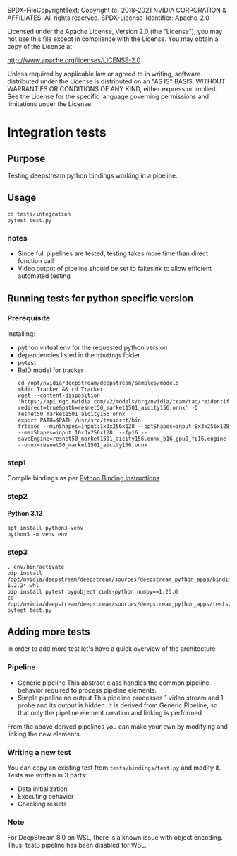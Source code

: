 SPDX-FileCopyrightText: Copyright (c) 2018-2021 NVIDIA CORPORATION & AFFILIATES. All rights reserved.
SPDX-License-Identifier: Apache-2.0

Licensed under the Apache License, Version 2.0 (the "License");
you may not use this file except in compliance with the License.
You may obtain a copy of the License at

http://www.apache.org/licenses/LICENSE-2.0

Unless required by applicable law or agreed to in writing, software
distributed under the License is distributed on an "AS IS" BASIS,
WITHOUT WARRANTIES OR CONDITIONS OF ANY KIND, either express or implied.
See the License for the specific language governing permissions and
limitations under the License.

# Integration tests

## Purpose
Testing deepstream python bindings working in a pipeline.


## Usage
```
cd tests/integration
pytest test.py
```
### notes
* Since full pipelines are tested, testing takes more time than direct function call
* Video output of pipeline should be set to fakesink to allow efficient automated testing

## Running tests for python specific version
### Prerequisite
Installing:
* python virtual env for the requested python version
* dependencies listed in the `bindings` folder
* pytest
* ReID model for tracker
    ```
    cd /opt/nvidia/deepstream/deepstream/samples/models
    mkdir Tracker && cd Tracker
    wget --content-disposition 'https://api.ngc.nvidia.com/v2/models/org/nvidia/team/tao/reidentificationnet/deployable_v1.2/files?redirect=true&path=resnet50_market1501_aicity156.onnx' -O resnet50_market1501_aicity156.onnx
    export PATH=$PATH:/usr/src/tensorrt/bin
    trtexec --minShapes=input:1x3x256x128 --optShapes=input:8x3x256x128 --maxShapes=input:16x3x256x128  --fp16 --saveEngine=resnet50_market1501_aicity156.onnx_b16_gpu0_fp16.engine --onnx=resnet50_market1501_aicity156.onnx
    ```
### step1

Compile bindings as per [Python Binding instructions](../../bindings)

### step2
#### Python 3.12
```
apt install python3-venv
python3 -m venv env
```
### step3
```
. env/bin/activate
pip install /opt/nvidia/deepstream/deepstream/sources/deepstream_python_apps/bindings/dist/pyds-1.2.2*.whl
pip install pytest pygobject cuda-python numpy==1.26.0
cd /opt/nvidia/deepstream/deepstream/sources/deepstream_python_apps/tests/integration
pytest test.py
```

## Adding more tests

In order to add more test let's have a quick overview of the architecture

### Pipeline
* Generic pipeline
This abstract class handles the common pipeline behavior required to process
 pipeline elements.
* Simple pipeline no output
This pipeline processes 1 video stream and 1 probe and its output is hidden.
It is derived from Generic Pipeline, so that only the pipeline element
creation and linking is performed


From the above derived pipelines you can make your own by modifying and
linking the new elements.

### Writing a new test

You can copy an existing test from `tests/bindings/test.py` and modify it.
Tests are written in 3 parts:
* Data initialization
* Executing behavior
* Checking results

### Note
For DeepStream 8.0 on WSL, there is a known issue with object encoding. Thus, test3 pipeline has been disabled for WSL.
